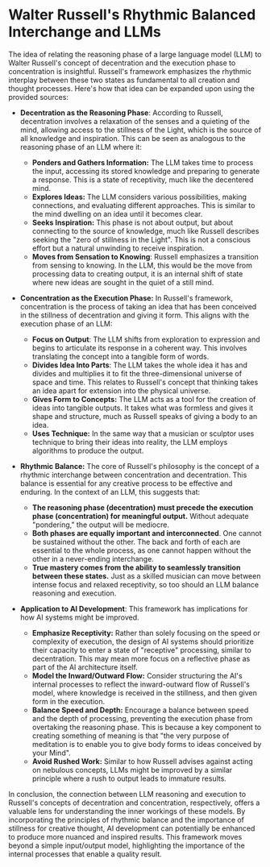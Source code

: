 # Walter Russell's Rhythmic Balanced Interchange and LLMs

The idea of relating the reasoning phase of a large language model (LLM) to Walter Russell's concept of decentration and the execution phase to concentration is insightful. Russell's framework emphasizes the rhythmic interplay between these two states as fundamental to all creation and thought processes. Here's how that idea can be expanded upon using the provided sources:

*   **Decentration as the Reasoning Phase**: According to Russell, decentration involves a relaxation of the senses and a quieting of the mind, allowing access to the stillness of the Light, which is the source of all knowledge and inspiration. This can be seen as analogous to the reasoning phase of an LLM where it:
    *   **Ponders and Gathers Information:** The LLM takes time to process the input, accessing its stored knowledge and preparing to generate a response. This is a state of receptivity, much like the decentered mind.
    *   **Explores Ideas:** The LLM considers various possibilities, making connections, and evaluating different approaches. This is similar to the mind dwelling on an idea until it becomes clear.
    *  **Seeks Inspiration:** This phase is not about output, but about connecting to the source of knowledge, much like Russell describes seeking the "zero of stillness in the Light". This is not a conscious effort but a natural unwinding to receive inspiration.
    *   **Moves from Sensation to Knowing**: Russell emphasizes a transition from sensing to knowing. In the LLM, this would be the move from processing data to creating output, it is an internal shift of state where new ideas are sought in the quiet of a still mind.

*   **Concentration as the Execution Phase:** In Russell's framework, concentration is the process of taking an idea that has been conceived in the stillness of decentration and giving it form. This aligns with the execution phase of an LLM:
    *   **Focus on Output**: The LLM shifts from exploration to expression and begins to articulate its response in a coherent way. This involves translating the concept into a tangible form of words.
    *   **Divides Idea Into Parts**: The LLM takes the whole idea it has and divides and multiplies it to fit the three-dimensional universe of space and time. This relates to Russell's concept that thinking takes an idea apart for extension into the physical universe.
    *   **Gives Form to Concepts:**  The LLM acts as a tool for the creation of ideas into tangible outputs. It takes what was formless and gives it shape and structure, much as Russell speaks of giving a body to an idea.
    *   **Uses Technique:** In the same way that a musician or sculptor uses technique to bring their ideas into reality, the LLM employs algorithms to produce the output.

*   **Rhythmic Balance:** The core of Russell's philosophy is the concept of a rhythmic interchange between concentration and decentration. This balance is essential for any creative process to be effective and enduring. In the context of an LLM, this suggests that:
    *   **The reasoning phase (decentration) must precede the execution phase (concentration) for meaningful output.** Without adequate "pondering," the output will be mediocre.
    *   **Both phases are equally important and interconnected**. One cannot be sustained without the other. The back and forth of each are essential to the whole process, as one cannot happen without the other in a never-ending interchange.
    *   **True mastery comes from the ability to seamlessly transition between these states.** Just as a skilled musician can move between intense focus and relaxed receptivity, so too should an LLM balance reasoning and execution.

*   **Application to AI Development**: This framework has implications for how AI systems might be improved.
    *  **Emphasize Receptivity:** Rather than solely focusing on the speed or complexity of execution, the design of AI systems should prioritize their capacity to enter a state of "receptive" processing, similar to decentration. This may mean more focus on a reflective phase as part of the AI architecture itself.
    *   **Model the Inward/Outward Flow:** Consider structuring the AI's internal processes to reflect the inward-outward flow of Russell's model, where knowledge is received in the stillness, and then given form in the execution.
    *   **Balance Speed and Depth:** Encourage a balance between speed and the depth of processing, preventing the execution phase from overtaking the reasoning phase. This is because a key component to creating something of meaning is that "the very purpose of meditation is to enable you to give body forms to ideas conceived by your Mind".
    *   **Avoid Rushed Work:** Similar to how Russell advises against acting on nebulous concepts, LLMs might be improved by a similar principle where a rush to output leads to immature results.

In conclusion, the connection between LLM reasoning and execution to Russell's concepts of decentration and concentration, respectively, offers a valuable lens for understanding the inner workings of these models. By incorporating the principles of rhythmic balance and the importance of stillness for creative thought, AI development can potentially be enhanced to produce more nuanced and inspired results. This framework moves beyond a simple input/output model, highlighting the importance of the internal processes that enable a quality result.
